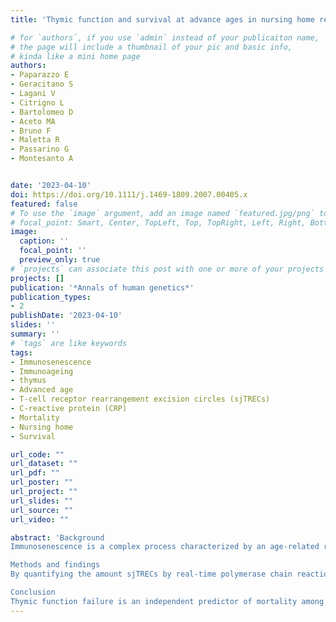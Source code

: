 ```yaml
---
title: 'Thymic function and survival at advance ages in nursing home residents from Southern Italy'

# for `authors`, if you use `admin` instead of your publicaiton name,
# the page will include a thumbnail of your pic and basic info,
# kinda like a mini home page
authors:
- Paparazzo E
- Geracitano S
- Lagani V
- Citrigno L
- Bartolomeo D
- Aceto MA
- Bruno F
- Maletta R
- Passarino G
- Montesanto A


date: '2023-04-10'
doi: https://doi.org/10.1111/j.1469-1809.2007.00405.x
featured: false
# To use the `image` argument, add an image named `featured.jpg/png` to your page's folder.
# focal_point: Smart, Center, TopLeft, Top, TopRight, Left, Right, BottomLeft, Bottom, BottomRight.
image:
  caption: ''
  focal_point: ''
  preview_only: true
# `projects` can associate this post with one or more of your projects
projects: []
publication: '*Annals of human genetics*'
publication_types:
- 2
publishDate: '2023-04-10'
slides: ''
summary: ''
# `tags` are like keywords
tags:
- Immunosenescence
- Immunoageing
- thymus
- Advanced age
- T-cell receptor rearrangement excision circles (sjTRECs)
- C-reactive protein (CRP)
- Mortality
- Nursing home
- Survival

url_code: ""
url_dataset: ""
url_pdf: ""
url_poster: ""
url_project: ""
url_slides: ""
url_source: ""
url_video: ""

abstract: 'Background
Immunosenescence is a complex process characterized by an age-related remodelling of immune system. The prominent effects of the immunosenescence process is the thymic involution and, consequently, the decreased numbers and functions of T cells. Since thymic involution results in a collapse of the T-cell receptor (TCR) repertoire, a reliable biomarker of its activity is represented by the quantification of signal joint T-cell receptor rearrangement excision circles (sjTRECs) levels. Although it is reasonable to think that thymic function could play a crucial role on elderly survival, only a few studies investigated the relationship between an accurate measurement of human thymic function and survival at old ages.

Methods and findings
By quantifying the amount sjTRECs by real-time polymerase chain reaction (PCR), the decrease in thymic output in 241 nursing home residents from Calabria (Southern Italy) was evaluated to investigate the relationship between thymic function and survival at old ages. We found that low sjTREC levels were associated with a significant increased risk of mortality at older ages. Nursing home residents with lower sjTREC exhibit a near 2-fold increase in mortality risk compared to those with sjTREC levels in a normal range.

Conclusion
Thymic function failure is an independent predictor of mortality among elderly nursing home residents. sjTREC represents a biomarker of effective ageing as its blood levels could anticipate individuals at high risk of negative health outcomes. The identification of these subjects is crucial to manage older people’s immune function and resilience, such as, for instance, to plan more efficient vaccinal campaigns in older populations.'
---
```


